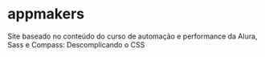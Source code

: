 # appmakers
 Site baseado no conteúdo do curso de automação e performance da Alura, Sass e Compass: Descomplicando o CSS
